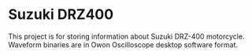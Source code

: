 # Suzuki DRZ400

This project is for storing information about Suzuki DRZ-400 motorcycle.
Waveform binaries are in Owon Oscilloscope desktop software format.

